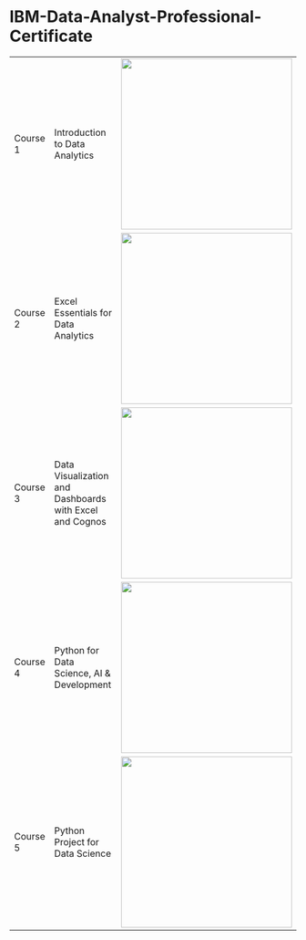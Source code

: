 # IBM-Data-Analyst-Professional-Certificate

<table>
  <tr>
    <td>Course 1</td>
    <td>Introduction to Data Analytics </td>
    <td><img src="https://github.com/user-attachments/assets/516bb77b-a869-44f5-84ba-94b7f1c4965c" width="300" height="300"</td>
  </tr>
   <tr>
    <td>Course 2</td>
    <td>Excel Essentials for Data Analytics</td>
    <td><img src="https://github.com/user-attachments/assets/47f0430a-5b94-46be-a7b8-0169543bbebc" width="300" height="300"</td>
  </tr>
  <tr>
    <td>Course 3</td>
    <td>Data Visualization and Dashboards with Excel and Cognos</td>
    <td><img src="https://github.com/user-attachments/assets/e8032e15-555f-456f-887b-235813404c2c" width="300" height="300"</td>
  </tr>
  <tr>
    <td>Course 4</td>
    <td>Python for Data Science, AI & Development</td>
    <td><img src="https://github.com/user-attachments/assets/44c3690d-de14-4b6d-ad82-dae0d2ec325f" width="300" height="300"</td>
  </tr>
  <tr>
    <td>Course 5</td>
    <td>Python Project for Data Science</td>
    <td><img src="https://github.com/user-attachments/assets/f367323e-1565-4e7e-bf14-d5fc43d9264a" width="300" height="300"</td>
  </tr>
</table>
